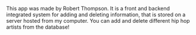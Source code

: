 This app was made by Robert Thompson. It is a front and backend integrated system for adding and deleting information, that is stored on a server hosted from my computer. You can add and delete different hip hop artists from the database!